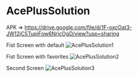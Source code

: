 # AcePlusSolution

APK => https://drive.google.com/file/d/1F-oxcOat3-JW12jC5TupiFow6NrjcOgD/view?usp=sharing


Fist Screen with default
![AcePlusSolution1](https://user-images.githubusercontent.com/53386844/159124120-884323f8-dd66-4f96-a573-014275692a7f.png)

Fist Screen with favorites
![AcePlusSolution2](https://user-images.githubusercontent.com/53386844/159124166-71ea3b40-0276-43db-a92b-1896b2cdd928.png)


Second Screen 
![AcePlusSolution3](https://user-images.githubusercontent.com/53386844/159124180-0ba1b725-7c4f-4166-890a-525d1440ad2e.png)
